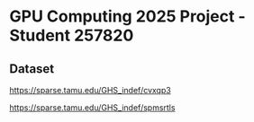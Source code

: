 # GPU Computing 2025 Project - Student 257820

## Dataset

https://sparse.tamu.edu/GHS_indef/cvxqp3

https://sparse.tamu.edu/GHS_indef/spmsrtls